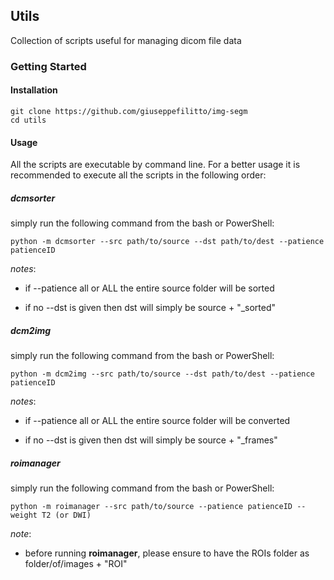 
## Utils

Collection of scripts useful for managing dicom file data


### Getting Started

#### Installation
```
git clone https://github.com/giuseppefilitto/img-segm
cd utils
```

#### Usage

All the scripts are executable by command line. For a better usage it is recommended to execute all the scripts in the following order:
##### dcmsorter

simply run the following command from the bash or PowerShell:

```
python -m dcmsorter --src path/to/source --dst path/to/dest --patience patienceID
```

_notes_:

* if --patience all or ALL the entire source folder will be sorted

* if no --dst is given then dst will simply be source + "_sorted"

##### dcm2img

simply run the following command from the bash or PowerShell:

```
python -m dcm2img --src path/to/source --dst path/to/dest --patience patienceID
```
_notes_:

* if --patience all or ALL the entire source folder will be converted

* if no --dst is given then dst will simply be source + "_frames"


##### roimanager

simply run the following command from the bash or PowerShell:

```
python -m roimanager --src path/to/source --patience patienceID --weight T2 (or DWI)
```

_note_:

* before running **roimanager**, please ensure to have the ROIs folder as folder/of/images + "ROI"
